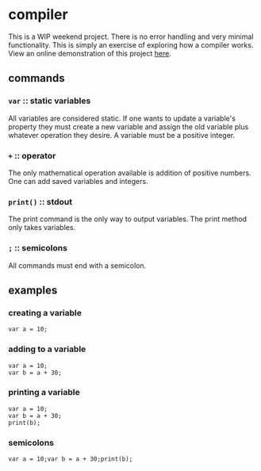 # compiler
This is a WIP weekend project. There is no error handling and very minimal functionality.
This is simply an exercise of exploring how a compiler works. View an online demonstration of this project [here](http://104.236.141.69/compiler).

## commands

### `var` :: static variables
All variables are considered static. If one wants to update a variable's property they must create a new variable and assign the old variable plus whatever operation they desire.
A variable must be a positive integer.

### `+` :: operator
The only mathematical operation available is addition of positive numbers. One can add saved variables and integers.

### `print()` :: stdout
The print command is the only way to output variables. The print method only takes variables.

### `;` :: semicolons
All commands must end with a semicolon.

## examples

### creating a variable

```
var a = 10;
```

### adding to a variable

```
var a = 10;
var b = a + 30;
```

### printing a variable

```
var a = 10;
var b = a + 30;
print(b);
```

### semicolons

```
var a = 10;var b = a + 30;print(b);
```
